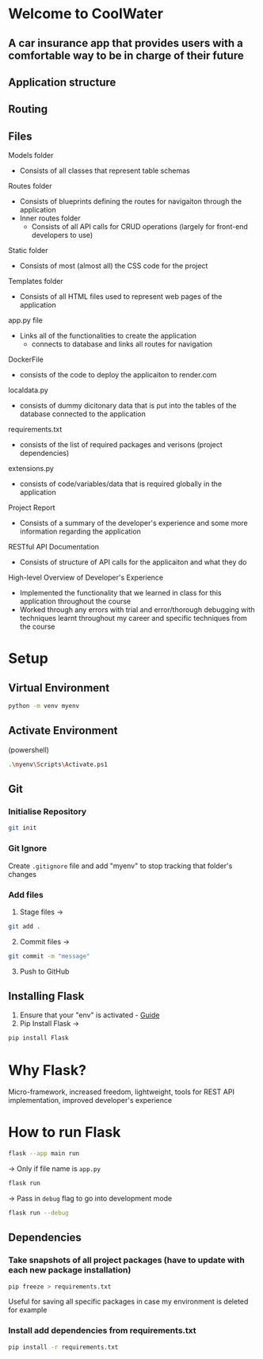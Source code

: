 # Welcome to CoolWater 
## A car insurance app that provides users with a comfortable way to be in charge of their future

## Application structure
## Routing 


## Files
Models folder
- Consists of all classes that represent table schemas

Routes folder
- Consists of blueprints defining the routes for navigaiton through the application
- Inner routes folder
    - Consists of all API calls for CRUD operations (largely for front-end developers to use)

Static folder
- Consists of most (almost all) the CSS code for the project

Templates folder
- Consists of all HTML files used to represent web pages of the application

app.py file
- Links all of the functionalities to create the application
    - connects to database and links all routes for navigation

DockerFile
- consists of the code to deploy the applicaiton to render.com

localdata.py
- consists of dummy dicitonary data that is put into the tables of the database connected to the application

requirements.txt
- consists of the list of required packages and verisons (project dependencies)

extensions.py
- consists of code/variables/data that is required globally in the application

Project Report
- Consists of a summary of the developer's experience and some more information regarding the application

RESTful API Documentation
- Consists of structure of API calls for the applicaiton and what they do

High-level Overview of Developer's Experience
- Implemented the functionality that we learned in class for this application throughout the course
- Worked through any errors with trial and error/thorough debugging with techniques learnt throughout my career and specific techniques from the course



# Setup

## Virtual Environment
```bash
python -m venv myenv
```

## Activate Environment
(powershell)
```sh
.\myenv\Scripts\Activate.ps1 
```

## Git
### Initialise Repository
```bash
git init
```
### Git Ignore
Create `.gitignore` file and add "myenv" to stop tracking that folder's changes

### Add files
1. Stage files -> 
```bash
git add .
```
2. Commit files ->
```bash
git commit -m "message"
```
3. Push to GitHub 

## Installing Flask
1. Ensure that your "env" is activated - [Guide](https://flask.palletsprojects.com/en/3.0.x/installation/#python-version)
2. Pip Install Flask ->
```sh
pip install Flask
```

# Why Flask?
Micro-framework, increased freedom, lightweight, tools for REST API implementation, improved developer's experience

# How to run Flask
```sh
flask --app main run
```

-> Only if file name is `app.py`
```sh
flask run
```

-> Pass in `debug` flag to go into development mode
```sh
flask run --debug
```


## Dependencies
### Take snapshots of all project packages (have to update with each new package installation)
```sh
pip freeze > requirements.txt
```
Useful for saving all specific packages in case my environment is deleted for example

### Install add dependencies from requirements.txt
```sh
pip install -r requirements.txt
```